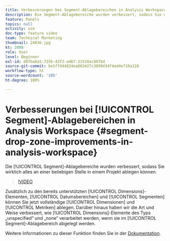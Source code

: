 ```yaml
---
title: Verbesserungen bei Segment-Ablagebereichen in Analysis Workspace
description: Die Segment-Ablagebereiche wurden verbessert, sodass Sie wirklich alles an einer beliebigen Stelle in einem Projekt ablegen können.
feature: Panels
topics: null
activity: use
doc-type: feature video
team: Technical Marketing
thumbnail: 24036.jpg
kt: 2008
role: User
level: Beginner
exl-id: d07ba0a5-735b-43f2-ad67-31520ac897bd
source-git-commit: be1ffd44024ea883427c3099434f4ed4e719a128
workflow-type: ht
source-wordcount: '105'
ht-degree: 100%

---
```


# Verbesserungen bei [!UICONTROL Segment]-Ablagebereichen in Analysis Workspace {#segment-drop-zone-improvements-in-analysis-workspace}

Die [!UICONTROL Segment]-Ablagebereiche wurden verbessert, sodass Sie wirklich alles an einer beliebigen Stelle in einem Projekt ablegen können.

>[!VIDEO](https://video.tv.adobe.com/v/24036/?quality=12)

Zusätzlich zu den bereits unterstützten [!UICONTROL Dimensions]-Elementen, [!UICONTROL Datumsbereichen] und [!UICONTROL Segmenten] können Sie jetzt vollständige [!UICONTROL Dimensionen] und [!UICONTROL Metriken] ablegen. Darüber hinaus haben wir die Art und Weise verbessert, wie [!UICONTROL Dimensions]-Elemente des Typs „unspecified“ und „none“ verarbeitet werden, wenn sie im [!UICONTROL Segment]-Ablagebereich abgelegt werden.

Weitere Informationen zu dieser Funktion finden Sie in der [Dokumentation](https://experienceleague.adobe.com/docs/analytics/analyze/analysis-workspace/components/t-freeform-project-segment.html?lang=de).
